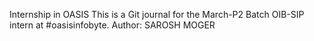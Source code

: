 Internship in OASIS This is a Git journal for the March-P2 Batch OIB-SIP intern at #oasisinfobyte. Author: SAROSH MOGER
